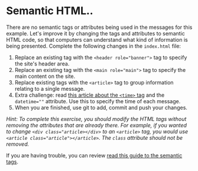 # Semantic HTML..

There are no semantic tags or attributes being used in the messages for this example. Let's improve it by changing the tags and attributes to semantic HTML code, so that computers can understand what kind of information is being presented. Complete the following changes in the `index.html` file:

1. Replace an existing tag with the `<header role="banner">` tag to specify the site's header area.
2. Replace an existing tag with the `<main role="main">` tag to specify the main content on the site.
3. Replace existing tags with the `<article>` tag to group information relating to a single message.
4. Extra challenge: read [this article about the `<time>` tag](https://developer.mozilla.org/en-US/docs/Web/HTML/Element/time) and the `datetime=""` attribute. Use this to specify the time of each message.
5. When you are finished, use git to add, commit and push your changes.

_Hint: To complete this exercise, you should modify the HTML tags without removing the attributes that are already there. For example, if you wanted to change `<div class="article></div>` to an `<article>` tag, you would use `<article class="article"></article>`. The `class` attribute should not be removed._

If you are having trouble, you can review [read this guide to the semantic tags](https://developer.mozilla.org/en-US/docs/Glossary/Semantics#Semantic_elements).
